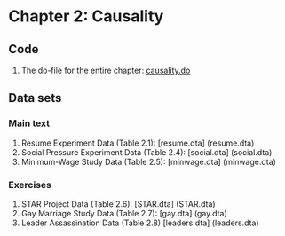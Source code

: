 # Chapter 2: Causality

## Code
1. The do-file for the entire chapter: [causality.do](causality.do)

## Data sets
### Main text
1. Resume Experiment Data (Table 2.1): [resume.dta] (resume.dta)
2. Social Pressure Experiment Data (Table 2.4): [social.dta] (social.dta)
3. Minimum-Wage Study Data (Table 2.5): [minwage.dta] (minwage.dta)

### Exercises
1. STAR Project Data (Table 2.6): [STAR.dta] (STAR.dta)
2. Gay Marriage Study Data (Table 2.7): [gay.dta] (gay.dta)
3. Leader Assassination Data (Table 2.8) [leaders.dta] (leaders.dta)

